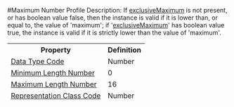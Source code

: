 #Maximum Number Profile
Description: If [exclusiveMaximum](ExclusiveMaximumIndicator) is not present, or has boolean value false, then the instance is valid if it is lower than, or equal to, the value of 'maximum';  if '[exclusiveMaximum](ExclusiveMaximumIndicator)' has boolean value true, the instance is valid if it is strictly lower than the value of 'maximum'.<table><thead><tr><th scope='col'>Property</th><th scope='col'>Definition</th></tr><tr><td><a href='DataTypeCode.md'>Data Type Code</a></td><td>Number</td></tr><tr><td><a href='MinimumLengthNumber.md'>Minimum Length Number</a></td><td>0</td></tr><tr><td><a href='MaximumLengthNumber.md'>Maximum Length Number</a></td><td>16</td></tr><tr><td><a href='RepresentationClass.md'>Representation Class Code</a></td><td>Number</td></tr></table>
